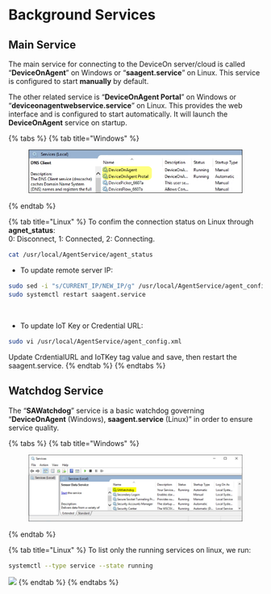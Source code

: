# Background Services

## **Main Service**

The main service for connecting to the DeviceOn server/cloud is called “**DeviceOnAgent**” on Windows or “**saagent.service**” on Linux. This service is configured to start **manually** by default.

The other related service is “**DeviceOnAgent Portal**” on Windows or “**deviceonagentwebservice.service**” on Linux. This provides the web interface and is configured to start automatically. It will launch the **DeviceOnAgent** service on startup.



{% tabs %}
{% tab title="Windows" %}
<figure><img src="../.gitbook/assets/image (69).png" alt=""><figcaption></figcaption></figure>
{% endtab %}

{% tab title="Linux" %}
To confim the connection status on Linux through **agnet\_status**:\
0: Disconnect, 1: Connected, 2: Connecting.

```bash
cat /usr/local/AgentService/agent_status
```

* To update remote server IP:

```bash
sudo sed -i "s/CURRENT_IP/NEW_IP/g" /usr/local/AgentService/agent_config.xml
sudo systemctl restart saagent.service
```

<figure><img src="https://i.imgur.com/FEpKeT8.png" alt=""><figcaption></figcaption></figure>

* To update IoT Key or Credential URL:

```bash
sudo vi /usr/local/AgentService/agent_config.xml
```

Update CrdentialURL and IoTKey tag value and save, then restart the saagent.service.
{% endtab %}
{% endtabs %}

## **Watchdog Service**

The “**SAWatchdog**” service is a basic watchdog governing “**DeviceOnAgent** (Windows), **saagent.service** (Linux)” in order to ensure service quality.

{% tabs %}
{% tab title="Windows" %}
<figure><img src="../.gitbook/assets/image (70).png" alt=""><figcaption></figcaption></figure>
{% endtab %}

{% tab title="Linux" %}
To list only the running services on linux, we run:

```bash
systemctl --type service --state running
```

![](https://i.imgur.com/RCkvG9f.png)
{% endtab %}
{% endtabs %}

